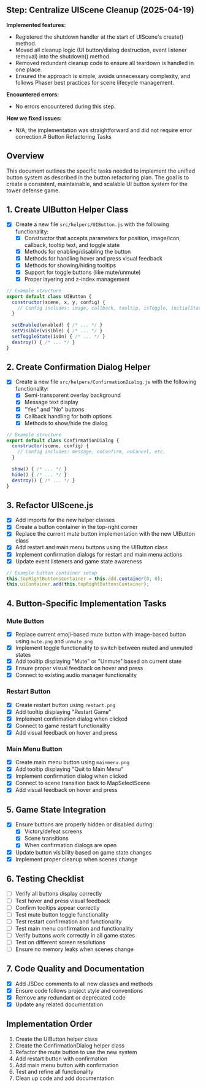 ## Step: Centralize UIScene Cleanup (2025-04-19)

**Implemented features:**
- Registered the shutdown handler at the start of UIScene's create() method.
- Moved all cleanup logic (UI button/dialog destruction, event listener removal) into the shutdown() method.
- Removed redundant cleanup code to ensure all teardown is handled in one place.
- Ensured the approach is simple, avoids unnecessary complexity, and follows Phaser best practices for scene lifecycle management.

**Encountered errors:**
- No errors encountered during this step.

**How we fixed issues:**
- N/A; the implementation was straightforward and did not require error correction.# Button Refactoring Tasks

## Overview
This document outlines the specific tasks needed to implement the unified button system as described in the button refactoring plan. The goal is to create a consistent, maintainable, and scalable UI button system for the tower defense game.

## 1. Create UIButton Helper Class

- [x] Create a new file `src/helpers/UIButton.js` with the following functionality:
  - [x] Constructor that accepts parameters for position, image/icon, callback, tooltip text, and toggle state
  - [x] Methods for enabling/disabling the button
  - [x] Methods for handling hover and press visual feedback
  - [x] Methods for showing/hiding tooltips
  - [x] Support for toggle buttons (like mute/unmute)
  - [x] Proper layering and z-index management

```javascript
// Example structure
export default class UIButton {
  constructor(scene, x, y, config) {
    // Config includes: image, callback, tooltip, isToggle, initialState, etc.
  }
  
  setEnabled(enabled) { /* ... */ }
  setVisible(visible) { /* ... */ }
  setToggleState(isOn) { /* ... */ }
  destroy() { /* ... */ }
}
```

## 2. Create Confirmation Dialog Helper

- [x] Create a new file `src/helpers/ConfirmationDialog.js` with the following functionality:
  - [x] Semi-transparent overlay background
  - [x] Message text display
  - [x] "Yes" and "No" buttons
  - [x] Callback handling for both options
  - [x] Methods to show/hide the dialog

```javascript
// Example structure
export default class ConfirmationDialog {
  constructor(scene, config) {
    // Config includes: message, onConfirm, onCancel, etc.
  }
  
  show() { /* ... */ }
  hide() { /* ... */ }
  destroy() { /* ... */ }
}
```

## 3. Refactor UIScene.js

- [x] Add imports for the new helper classes
- [x] Create a button container in the top-right corner
- [x] Replace the current mute button implementation with the new UIButton class
- [x] Add restart and main menu buttons using the UIButton class
- [x] Implement confirmation dialogs for restart and main menu actions
- [x] Update event listeners and game state awareness

```javascript
// Example button container setup
this.topRightButtonsContainer = this.add.container(0, 0);
this.uiContainer.add(this.topRightButtonsContainer);
```

## 4. Button-Specific Implementation Tasks

### Mute Button
- [x] Replace current emoji-based mute button with image-based button using `mute.png` and `unmute.png`
- [x] Implement toggle functionality to switch between muted and unmuted states
- [x] Add tooltip displaying "Mute" or "Unmute" based on current state
- [x] Ensure proper visual feedback on hover and press
- [x] Connect to existing audio manager functionality

### Restart Button
- [x] Create restart button using `restart.png`
- [x] Add tooltip displaying "Restart Game"
- [x] Implement confirmation dialog when clicked
- [x] Connect to game restart functionality
- [x] Add visual feedback on hover and press

### Main Menu Button
- [x] Create main menu button using `mainmenu.png`
- [x] Add tooltip displaying "Quit to Main Menu"
- [x] Implement confirmation dialog when clicked
- [x] Connect to scene transition back to MapSelectScene
- [x] Add visual feedback on hover and press

## 5. Game State Integration

- [x] Ensure buttons are properly hidden or disabled during:
  - [x] Victory/defeat screens
  - [x] Scene transitions
  - [x] When confirmation dialogs are open
- [x] Update button visibility based on game state changes
- [x] Implement proper cleanup when scenes change

## 6. Testing Checklist

- [ ] Verify all buttons display correctly
- [ ] Test hover and press visual feedback
- [ ] Confirm tooltips appear correctly
- [ ] Test mute button toggle functionality
- [ ] Test restart confirmation and functionality
- [ ] Test main menu confirmation and functionality
- [ ] Verify buttons work correctly in all game states
- [ ] Test on different screen resolutions
- [ ] Ensure no memory leaks when scenes change

## 7. Code Quality and Documentation

- [x] Add JSDoc comments to all new classes and methods
- [x] Ensure code follows project style and conventions
- [x] Remove any redundant or deprecated code
- [x] Update any related documentation

## Implementation Order

1. Create the UIButton helper class
2. Create the ConfirmationDialog helper class
3. Refactor the mute button to use the new system
4. Add restart button with confirmation
5. Add main menu button with confirmation
6. Test and refine all functionality
7. Clean up code and add documentation
